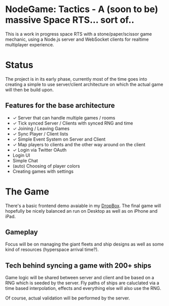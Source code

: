NodeGame: Tactics - A (soon to be) massive Space RTS... sort of..
=================================================================

This is a work in progress space RTS with a stone/paper/scissor game mechanic,
using a Node.js server and WebSocket clients for realtime multiplayer experience.

# Status

The project is in its early phase, currently most of the time goes into creating
a simple to use server/client architecture on which the actual game will then be
build upon.

## Features for the base architecture

- ✓ Server that can handle multiple games / rooms
- ✓ Tick synced Server / Clients with synced RNG and time
- ✓ Joining / Leaving Games 
- ✓ Sync Player / Client lists
- ✓ Simple Event System on Server and Client
- ✓ Map players to clients and the other way around on the client
- ✓ Login via Twitter OAuth
- Login UI
- Simple Chat 
- (auto) Choosing of player colors
- Creating games with settings


# The Game

There's a basic frontend demo avaiable in my [DropBox](http://dl.dropbox.com/u/2332843/tactics/index.html).
The final game will hopefully be nicely balanced an run on Desktop as well as 
on iPhone and iPad.

## Gameplay

Focus will be on managing the giant fleets and ship designs as well as some 
kind of resources (hyperspace arrival time?).

## Tech behind syncing a game with 200+ ships

Game logic will be shared between server and client and be based on a RNG which 
is seeded by the server. Fly paths of ships are caluclated via a time based 
interpolation, effects and everything else will also use the RNG.

Of course, actual validation will be performed by the server.

